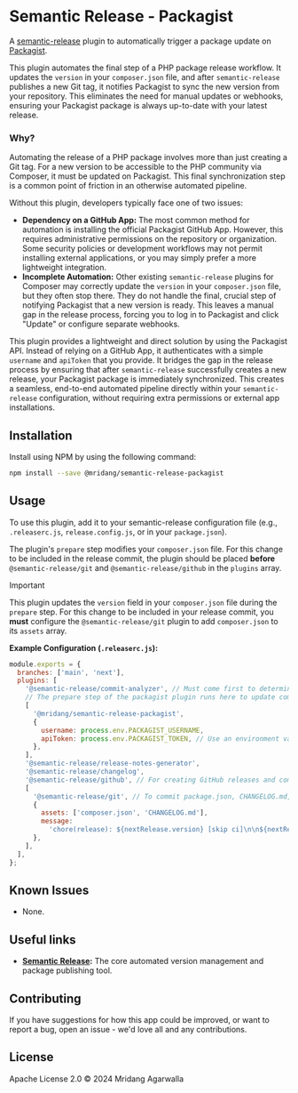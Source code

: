 # Semantic Release - Packagist

A [semantic-release](https://github.com/semantic-release/semantic-release)
plugin to automatically trigger a package update on [Packagist](https://packagist.org/).

This plugin automates the final step of a PHP package release workflow. It updates the `version` in your `composer.json` file, and after `semantic-release` publishes a new Git tag, it notifies Packagist to sync the new version from your repository. This eliminates the need for manual updates or webhooks, ensuring your Packagist package is always up-to-date with your latest release.

### Why?

Automating the release of a PHP package involves more than just creating a Git tag. For a new version to be accessible to the PHP community via Composer, it must be updated on Packagist. This final synchronization step is a common point of friction in an otherwise automated pipeline.

Without this plugin, developers typically face one of two issues:

- **Dependency on a GitHub App:** The most common method for automation is installing the official Packagist GitHub App. However, this requires administrative permissions on the repository or organization. Some security policies or development workflows may not permit installing external applications, or you may simply prefer a more lightweight integration.
- **Incomplete Automation:** Other existing `semantic-release` plugins for Composer may correctly update the `version` in your `composer.json` file, but they often stop there. They do not handle the final, crucial step of notifying Packagist that a new version is ready. This leaves a manual gap in the release process, forcing you to log in to Packagist and click "Update" or configure separate webhooks.

This plugin provides a lightweight and direct solution by using the Packagist API. Instead of relying on a GitHub App, it authenticates with a simple `username` and `apiToken` that you provide. It bridges the gap in the release process by ensuring that after `semantic-release` successfully creates a new release, your Packagist package is immediately synchronized. This creates a seamless, end-to-end automated pipeline directly within your `semantic-release` configuration, without requiring extra permissions or external app installations.

## Installation

Install using NPM by using the following command:

```sh
npm install --save @mridang/semantic-release-packagist
```

## Usage

To use this plugin, add it to your semantic-release configuration file (e.g., `.releaserc.js`, `release.config.js`, or in your `package.json`).

The plugin's `prepare` step modifies your `composer.json` file.
For this change to be included in the release commit, the plugin should be
placed **before** `@semantic-release/git` and `@semantic-release/github` in
the `plugins` array.

> [!IMPORTANT]
> This plugin updates the `version` field in your `composer.json` file during the
> `prepare` step. For this change to be included in your release commit,
> you **must** configure the `@semantic-release/git` plugin to add
> `composer.json` to its `assets` array.

**Example Configuration (`.releaserc.js`):**

```javascript
module.exports = {
  branches: ['main', 'next'],
  plugins: [
    '@semantic-release/commit-analyzer', // Must come first to determine release type
    // The prepare step of the packagist plugin runs here to update composer.json
    [
      '@mridang/semantic-release-packagist',
      {
        username: process.env.PACKAGIST_USERNAME,
        apiToken: process.env.PACKAGIST_TOKEN, // Use an environment variable for security
      },
    ],
    '@semantic-release/release-notes-generator',
    '@semantic-release/changelog',
    '@semantic-release/github', // For creating GitHub releases and comments
    [
      '@semantic-release/git', // To commit package.json, CHANGELOG.md, etc.
      {
        assets: ['composer.json', 'CHANGELOG.md'],
        message:
          'chore(release): ${nextRelease.version} [skip ci]\n\n${nextRelease.notes}',
      },
    ],
  ],
};
```

## Known Issues

- None.

## Useful links

- **[Semantic Release](https://github.com/semantic-release/semantic-release):**
  The core automated version management and package publishing tool.

## Contributing

If you have suggestions for how this app could be improved, or
want to report a bug, open an issue - we'd love all and any
contributions.

## License

Apache License 2.0 © 2024 Mridang Agarwalla

